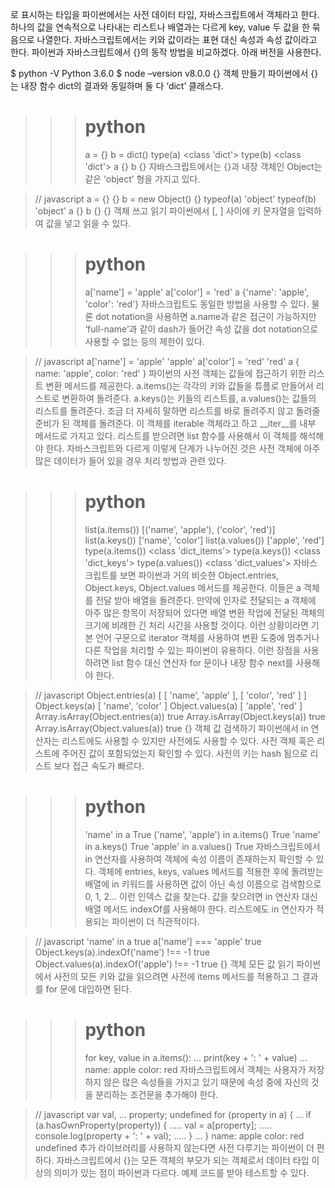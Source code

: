 로 표시하는 타입을 파이썬에서는 사전 데이터 타입, 자바스크립트에서 객체라고 한다. 하나의 값을 연속적으로 나타내는 리스트나 배열과는 다르게 key, value 두 값을 한 묶음으로 나열한다. 자바스크립트에서는 키와 값이라는 표현 대신 속성과 속성 값이라고 한다. 파이썬과 자바스크립트에서 {}의 동작 방법을 비교하겠다. 아래 버전을 사용한다.

$ python -V
Python 3.6.0
$ node –version
v8.0.0
{} 객체 만들기
파이썬에서 {}는 내장 함수 dict의 결과와 동일하며 둘 다 ‘dict’ 클래스다.

>>> # python
>>> a = {}
>>> b = dict()
>>> type(a)
<class 'dict'>
>>> type(b)
<class 'dict'>
>>> a
{}
>>> b
{}
자바스크립트에서는 {}과 내장 객체인 Object는 같은 ‘object’ 형을 가지고 있다.

> // javascript
> a = {}
{}
> b = new Object()
{}
> typeof(a)
'object'
> typeof(b)
'object'
> a
{}
> b
{}
{} 객체 쓰고 읽기
파이썬에서 [, ] 사이에 키 문자열을 입력하여 값을 넣고 읽을 수 있다.

>>> # python
>>> a['name'] = 'apple'
>>> a['color'] = 'red'
>>> a
{'name': 'apple', 'color': 'red'}
자바스크립트도 동일한 방법을 사용할 수 있다. 물론 dot notation을 사용하면 a.name과 같은 접근이 가능하지만 ‘full-name’과 같이 dash가 들어간 속성 값을 dot notation으로 사용할 수 없는 등의 제한이 있다.

> // javascript
> a['name'] = 'apple'
'apple'
> a['color'] = 'red'
'red'
> a
{ name: 'apple', color: 'red' }
파이썬의 사전 객체는 값들에 접근하기 위한 리스트 변환 메서드를 제공한다. a.items()는 각각의 키와 값들을 튜플로 만들어서 리스트로 변환하여 돌려준다. a.keys()는 키들의 리스트를, a.values()는 값들의 리스트를 돌려준다. 조금 더 자세히 말하면 리스트를 바로 돌려주지 않고 돌려줄 준비가 된 객체를 돌려준다. 이 객체를 iterable 객체라고 하고 __iter__를 내부 메서드로 가지고 있다. 리스트를 받으려면 list 함수를 사용해서 이 객체를 해석해야 한다. 자바스크립트와 다르게 이렇게 단계가 나누어진 것은 사전 객체에 아주 많은 데이터가 들어 있을 경우 처리 방법과 관련 있다.

>>> # python
>>> list(a.items())
[('name', 'apple'), ('color', 'red')]
>>> list(a.keys())
['name', 'color']
>>> list(a.values())
['apple', 'red']
>>> type(a.items())
<class 'dict_items'>
>>> type(a.keys())
<class 'dict_keys'>
>>> type(a.values())
<class 'dict_values'>
자바스크립트를 보면 파이썬과 거의 비슷한 Object.entries, Object.keys, Object.values 메서드를 제공한다. 이들은 a 객체를 전달 받아 배열을 돌려준다. 만약에 인자로 전달되는 a 객체에 아주 많은 항목이 저장되어 있다면 배열 변환 작업에 전달된 객체의 크기에 비례한 긴 처리 시간을 사용할 것이다. 이런 상황이라면 기본 언어 구문으로 iterator 객체를 사용하여 변환 도중에 멈추거나 다른 작업을 처리할 수 있는 파이썬이 유용하다. 이런 장점을 사용하려면 list 함수 대신 연산자 for 문이나 내장 함수 next를 사용해야 한다.

> // javascript
> Object.entries(a)
[ [ 'name', 'apple' ], [ 'color', 'red' ] ]
> Object.keys(a)
[ 'name', 'color' ]
> Object.values(a)
[ 'apple', 'red' ]
> Array.isArray(Object.entries(a))
true
> Array.isArray(Object.keys(a))
true
> Array.isArray(Object.values(a))
true
{} 객체 값 검색하기
파이썬에서 in 연산자는 리스트에도 사용할 수 있지만 사전에도 사용할 수 있다. 사전 객체 혹은 리스트에 주어진 값이 포함되었는지 확인할 수 있다. 사전의 키는 hash 됨으로 리스트 보다 접근 속도가 빠르다.

>>> # python
>>> 'name' in a
True
>>> ('name', 'apple') in a.items()
True
>>> 'name' in a.keys()
True
>>> 'apple' in a.values()
True
자바스크립트에서 in 연산자를 사용하여 객체에 속성 이름이 존재하는지 확인할 수 있다. 객체에 entries, keys, values 메서드를 적용한 후에 돌려받는 배열에 in 키워드를 사용하면 값이 아닌 속성 이름으로 검색함으로 0, 1, 2… 이런 인덱스 값을 찾는다. 값을 찾으려면 in 연산자 대신 배열 메서드 indexOf를 사용해야 한다. 리스트에도 in 연산자가 적용되는 파이썬이 더 직관적이다.

> // javascript
> 'name' in a
true
> a['name'] === 'apple'
true
> Object.keys(a).indexOf('name') !== -1
true
> Object.values(a).indexOf('apple') !== -1
true
{} 객체 모든 값 읽기
파이썬에서 사전의 모든 키와 값을 읽으려면 사전에 items 메서드를 적용하고 그 결과를 for 문에 대입하면 된다.

>>> # python
>>> for key, value in a.items():
...     print(key + ': ' + value)
...
name: apple
color: red
자바스크립트에서 객체는 사용자가 저장하지 않은 많은 속성들을 가지고 있기 때문에 속성 중에 자신의 것을 분리하는 조건문을 추가해야 한다.

> // javascript
> var val,
...     property;
undefined
> for (property in a) {
...   if (a.hasOwnProperty(property)) {
.....       val = a[property];
.....       console.log(property + ': ' + val);
.....   }
... }
name: apple
color: red
undefined
추가 라이브러리를 사용하지 않는다면 사전 다루기는 파이썬이 더 편하다. 자바스크립트에서 {}는 모든 객체의 부모가 되는 객체로서 데이터 타입 이상의 의미가 있는 점이 파이썬과 다르다. 예제 코드를 받아 테스트할 수 있다.